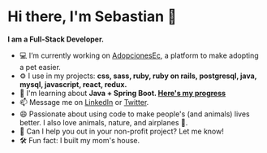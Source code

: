 # Hi there, I'm Sebastian 👋

**I am a Full-Stack Developer.**

- 💻 I’m currently working on [AdopcionesEc](https://github.com/sebGilR/AdopcionesEc), a platform to make adopting a pet easier.
- ⚙️ I use in my projects: **css, sass, ruby, ruby on rails, postgresql, java, mysql, javascript, react, redux.**
- 🧠 I'm learning about **Java + Spring Boot. [Here's my progress](https://github.com/sebGilR/Java-Feature-Board)**
- 📫 Message me on [LinkedIn](https://www.linkedin.com/in/sebastiangilrodriguez/) or [Twitter](https://twitter.com/sebGilR).
- 😄 Passionate about using code to make people's (and animals) lives better. I also love animals, nature, and airplanes 🛫.
- 🛑 Can I help you out in your non-profit project? Let me know!
- 🛠 Fun fact: I built my mom's house.
